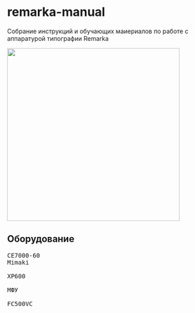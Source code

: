 # remarka-manual
 Собрание инструкций и обучающих маиериалов по работе с аппаратурой типографии Remarka

<img src="https://ae04.alicdn.com/kf/S21a83d920214468cb35e63c7dd5f3b91L.jpg" height="400px">

## Оборудование
<pre>
<a src="#">CE7000-60</a>
<a src="#">Mimaki<br>
<a src="#">XP600<br>
<a src="#">МФУ<br>
<a src="#">FC500VC<br>
</pre>

